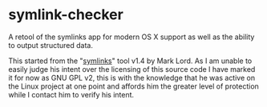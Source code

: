 # symlink-checker
A retool of the symlinks app for modern OS X support as well as the ability to output structured data.

This started from the "[symlinks](http://www.ibiblio.org/pub/Linux/utils/file/symlinks-1.4.tar.gz)" tool v1.4 by Mark Lord. As I am unable to easily judge his intent over the licensing of this source code I have marked it for now as GNU GPL v2, this is with the knowledge that he was active on the Linux project at one point and affords him the greater level of protection while I contact him to verify his intent. 
